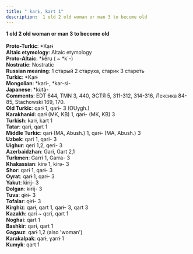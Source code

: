 ```yaml
---
title: " karɨ, kart 1"
description:  1 old 2 old woman or man 3 to become old
---
```

<strong> 1 old 2 old woman or man 3 to become old</strong><br><br>
<strong>Proto-Turkic</strong>:  *Kạrɨ<br>
<strong>Altaic etymology</strong>:  Altaic etymology<br>
<strong> Proto-Altaic</strong>:  *kĕ̀ru ( ~ *k`-)<br>
<strong>Nostratic</strong>:  Nostratic<br>
<strong>Russian meaning</strong>:  1 старый 2 старуха, старик 3 стареть<br>
<strong>Turkic</strong>:  *Kạrɨ<br>
<strong>Mongolian</strong>:  *kari-, *kar-si-<br>
<strong>Japanese</strong>:  *kùtà-<br>
<strong>Comments</strong>:  EDT 644, TMN 3, 440, ЭСТЯ 5, 311-312, 314-316, Лексика 84-85, Stachowski 169, 170.<br>
<strong>Old Turkic</strong>:  qarɨ 1, qarɨ- 3 (OUygh.)<br>
<strong>Karakhanid</strong>:  qarɨ (MK, KB) 1, qarɨ- (MK, KB) 3<br>
<strong>Turkish</strong>:  karɨ, kart 1<br>
<strong>Tatar</strong>:  qarɨ, qart 1<br>
<strong>Middle Turkic</strong>:  qarɨ (MA, Abush.) 1, qarɨ- (MA, Abush.) 3<br>
<strong>Uzbek</strong>:  qari 1, qari- 3<br>
<strong>Uighur</strong>:  qeri 1,2, qeri- 3<br>
<strong>Azerbaidzhan</strong>:  Garɨ, Gart 2,1<br>
<strong>Turkmen</strong>:  Garrɨ 1, Garra- 3<br>
<strong>Khakassian</strong>:  kirǝ 1, kirǝ- 3<br>
<strong>Shor</strong>:  qarɨ 1, qarɨ- 3<br>
<strong>Oyrat</strong>:  qarɨ 1, qarɨ- 3<br>
<strong>Yakut</strong>:  kɨrɨj- 3<br>
<strong>Dolgan</strong>:  kɨrɨj- 3<br>
<strong>Tuva</strong>:  qɨrɨ- 3<br>
<strong>Tofalar</strong>:  qɨrɨ- 3<br>
<strong>Kirghiz</strong>:  qarɨ, qart 1, qarɨ- 3, qart 3<br>
<strong>Kazakh</strong>:  qarɨ ~ qɛri, qart 1<br>
<strong>Noghai</strong>:  qart 1<br>
<strong>Bashkir</strong>:  qarɨ, qart 1<br>
<strong>Gagauz</strong>:  qarɨ 1,2 (also 'woman')<br>
<strong>Karakalpak</strong>:  qarɨ, ɣarrɨ 1<br>
<strong>Kumyk</strong>:  qart 1<br>


